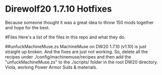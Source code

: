 # Direwolf20 1.7.10 Hotfixes
Because someone thought it was a great idea to throw 150 mods together and hope for the best.


#Files
Here's a list of the files in this repo and what they do.

##unfuckMachineMuse.zs
MachineMuse on DW20 1.7.10 (v1.10) is just straight up broken. And the fixes are just not working. So, delete all the recipes under ./config/machinemuse/recipes and then add the "unfuckMachineMuse.zs" to the ./scripts/ folder in the root DW20 directory. Viola, working Power Armor Suits & materials.
